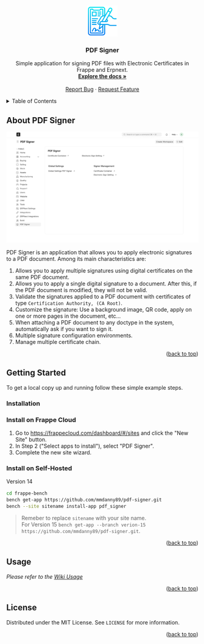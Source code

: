
<a name="readme-top"></a>

<br />
<div align="center">
  <a href="https://github.com/mmdanny89/pdf-signer">
    <img src="images/esign.png" alt="Logo" width="80" height="80">
  </a>

<h3 align="center">PDF Signer</h3>

  <p align="center">
    Simple application for signing PDF files with Electronic Certificates in Frappe and Erpnext.
    <br />
    <a href="https://github.com/mmdanny89/pdf-signer"><strong>Explore the docs »</strong></a>
    <br />
    <br />
    <a href="https://github.com/mmdanny89/pdf-signer/issues/new?labels=bug&template=bug-report---.md">Report Bug</a>
    ·
    <a href="https://github.com/mmdanny89/pdf-signer/issues/new?labels=enhancement&template=feature-request---.md">Request Feature</a>
  </p>
</div>



<!-- TABLE OF CONTENTS -->
<details>
  <summary>Table of Contents</summary>
  <ol>
    <li>
      <a href="#about-the-project">About PDF Signer</a>
    </li>
    <li>
      <a href="#getting-started">Getting Started</a>
      <ul>
        <li><a href="#installation">Installation</a></li>
      </ul>
    </li>
    <li><a href="#usage">Usage</a></li>
    <li><a href="#license">License</a></li>
  </ol>
</details>



<!-- ABOUT THE PROJECT -->
## About PDF Signer

[![Product Name Screen Shot][product-screenshot]](https://github.com/mmdanny89/pdf-signer)

PDF Signer is an application that allows you to apply electronic signatures to a PDF document. Among its main characteristics are:
1. Allows you to apply multiple signatures using digital certificates on the same PDF document.
2. Allows you to apply a single digital signature to a document. After this, if the PDF document is modified, they will not be valid.
3. Validate the signatures applied to a PDF document with certificates of type `Certification Authority, (CA Root)`.
4. Customize the signature: Use a background image, QR code, apply on one or more pages in the document, etc...
5. When attaching a PDF document to any doctype in the system, automatically ask if you want to sign it.
6. Multiple signature configuration environments.
7. Manage multiple certificate chain.

<p align="right">(<a href="#readme-top">back to top</a>)</p>


<!-- GETTING STARTED -->
## Getting Started

To get a local copy up and running follow these simple example steps.


### Installation

### Install on Frappe Cloud

1. Go to https://frappecloud.com/dashboard/#/sites and click the "New Site" button.
2. In Step 2 ("Select apps to install"), select "PDF Signer".
3. Complete the new site wizard.

### Install on Self-Hosted
Version 14
```bash
cd frappe-bench
bench get-app https://github.com/mmdanny89/pdf-signer.git
bench --site sitename install-app pdf_signer
```
> Remeber to replace `sitename` with your site name.<br>
> For Version 15 `bench get-app --branch verion-15 https://github.com/mmdanny89/pdf-signer.git`.

<p align="right">(<a href="#readme-top">back to top</a>)</p>



<!-- USAGE EXAMPLES -->
## Usage

_Please refer to the [Wiki Usage](https://github.com/mmdanny89/pdf-signer/wiki/Usage)_

<p align="right">(<a href="#readme-top">back to top</a>)</p>





<!-- LICENSE -->
## License

Distributed under the MIT License. See `LICENSE` for more information.

<p align="right">(<a href="#readme-top">back to top</a>)</p>





[product-screenshot]: images/pdf-signer-dashboard.png
